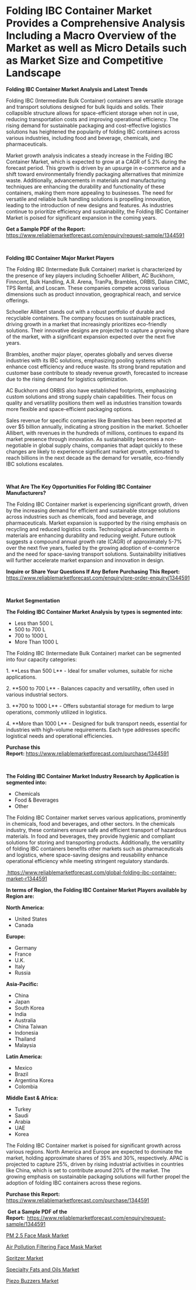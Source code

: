 <p><h1>Folding IBC Container Market Provides a Comprehensive Analysis Including a Macro Overview of the Market as well as Micro Details such as Market Size and Competitive Landscape</h1></p><p><strong>Folding IBC Container Market Analysis and Latest Trends</strong></p>
<p><p>Folding IBC (Intermediate Bulk Container) containers are versatile storage and transport solutions designed for bulk liquids and solids. Their collapsible structure allows for space-efficient storage when not in use, reducing transportation costs and improving operational efficiency. The rising demand for sustainable packaging and cost-effective logistics solutions has heightened the popularity of folding IBC containers across various industries, including food and beverage, chemicals, and pharmaceuticals.</p><p>Market growth analysis indicates a steady increase in the Folding IBC Container Market, which is expected to grow at a CAGR of 5.2% during the forecast period. This growth is driven by an upsurge in e-commerce and a shift toward environmentally friendly packaging alternatives that minimize waste. Additionally, advancements in materials and manufacturing techniques are enhancing the durability and functionality of these containers, making them more appealing to businesses. The need for versatile and reliable bulk handling solutions is propelling innovation, leading to the introduction of new designs and features. As industries continue to prioritize efficiency and sustainability, the Folding IBC Container Market is poised for significant expansion in the coming years.</p></p>
<p><strong>Get a Sample PDF of the Report:&nbsp;</strong> <a href="https://www.reliablemarketforecast.com/enquiry/request-sample/1344591?utm_campaign=1144&utm_medium=2&utm_source=Github&utm_content=ia&utm_term=30092024&utm_id=folding-ibc-container">https://www.reliablemarketforecast.com/enquiry/request-sample/1344591</a></p>
<p>&nbsp;</p>
<p><strong>Folding IBC Container Major Market Players</strong></p>
<p><p>The Folding IBC (Intermediate Bulk Container) market is characterized by the presence of key players including Schoeller Allibert, AC Buckhorn, Finncont, Bulk Handling, A.R. Arena, TranPa, Brambles, ORBIS, Dalian CIMC, TPS Rental, and Loscam. These companies compete across various dimensions such as product innovation, geographical reach, and service offerings.</p><p>Schoeller Allibert stands out with a robust portfolio of durable and recyclable containers. The company focuses on sustainable practices, driving growth in a market that increasingly prioritizes eco-friendly solutions. Their innovative designs are projected to capture a growing share of the market, with a significant expansion expected over the next five years.</p><p>Brambles, another major player, operates globally and serves diverse industries with its IBC solutions, emphasizing pooling systems which enhance cost efficiency and reduce waste. Its strong brand reputation and customer base contribute to steady revenue growth, forecasted to increase due to the rising demand for logistics optimization.</p><p>AC Buckhorn and ORBIS also have established footprints, emphasizing custom solutions and strong supply chain capabilities. Their focus on quality and versatility positions them well as industries transition towards more flexible and space-efficient packaging options.</p><p>Sales revenue for specific companies like Brambles has been reported at over $5 billion annually, indicating a strong position in the market. Schoeller Allibert, with revenues in the hundreds of millions, continues to expand its market presence through innovation. As sustainability becomes a non-negotiable in global supply chains, companies that adapt quickly to these changes are likely to experience significant market growth, estimated to reach billions in the next decade as the demand for versatile, eco-friendly IBC solutions escalates.</p></p>
<p>&nbsp;</p>
<p><strong>What Are The Key Opportunities For Folding IBC Container Manufacturers?</strong></p>
<p><p>The Folding IBC Container market is experiencing significant growth, driven by the increasing demand for efficient and sustainable storage solutions across industries such as chemicals, food and beverage, and pharmaceuticals. Market expansion is supported by the rising emphasis on recycling and reduced logistics costs. Technological advancements in materials are enhancing durability and reducing weight. Future outlook suggests a compound annual growth rate (CAGR) of approximately 5-7% over the next five years, fueled by the growing adoption of e-commerce and the need for space-saving transport solutions. Sustainability initiatives will further accelerate market expansion and innovation in design.</p></p>
<p><strong>Inquire or Share Your Questions If Any Before Purchasing This Report:</strong> <a href="https://www.reliablemarketforecast.com/enquiry/pre-order-enquiry/1344591?utm_campaign=1144&utm_medium=2&utm_source=Github&utm_content=ia&utm_term=30092024&utm_id=folding-ibc-container">https://www.reliablemarketforecast.com/enquiry/pre-order-enquiry/1344591</a></p>
<p>&nbsp;</p>
<p><strong>Market Segmentation</strong></p>
<p><strong>The Folding IBC Container Market Analysis by types is segmented into:</strong></p>
<p><ul><li>Less than 500 L</li><li>500 to 700 L</li><li>700 to 1000 L</li><li>More Than 1000 L</li></ul></p>
<p><p>The Folding IBC (Intermediate Bulk Container) market can be segmented into four capacity categories: </p><p>1. **Less than 500 L** - Ideal for smaller volumes, suitable for niche applications. </p><p>2. **500 to 700 L** - Balances capacity and versatility, often used in various industrial sectors. </p><p>3. **700 to 1000 L** - Offers substantial storage for medium to large operations, commonly utilized in logistics. </p><p>4. **More than 1000 L** - Designed for bulk transport needs, essential for industries with high-volume requirements. Each type addresses specific logistical needs and operational efficiencies.</p></p>
<p><strong>Purchase this Report:&nbsp;</strong><a href="https://www.reliablemarketforecast.com/purchase/1344591?utm_campaign=1144&utm_medium=2&utm_source=Github&utm_content=ia&utm_term=30092024&utm_id=folding-ibc-container">https://www.reliablemarketforecast.com/purchase/1344591</a></p>
<p>&nbsp;</p>
<p><strong>The Folding IBC Container Market Industry Research by Application is segmented into:</strong></p>
<p><ul><li>Chemicals</li><li>Food & Beverages</li><li>Other</li></ul></p>
<p><p>The Folding IBC Container market serves various applications, prominently in chemicals, food and beverages, and other sectors. In the chemicals industry, these containers ensure safe and efficient transport of hazardous materials. In food and beverages, they provide hygienic and compliant solutions for storing and transporting products. Additionally, the versatility of folding IBC containers benefits other markets such as pharmaceuticals and logistics, where space-saving designs and reusability enhance operational efficiency while meeting stringent regulatory standards.</p></p>
<p><a href="https://www.reliablemarketforecast.com/global-folding-ibc-container-market-r1344591?utm_campaign=1144&utm_medium=2&utm_source=Github&utm_content=ia&utm_term=30092024&utm_id=folding-ibc-container">&nbsp;https://www.reliablemarketforecast.com/global-folding-ibc-container-market-r1344591</a></p>
<p><strong>In terms of Region, the Folding IBC Container Market Players available by Region are:</strong></p>
<p>
    <p> <strong> North America: </strong>
        <ul>
            <li>United States</li>
            <li>Canada</li>
        </ul>
        </p> 
    <p> <strong> Europe: </strong>
        <ul>
            <li>Germany</li>
            <li>France</li>
            <li>U.K.</li>
            <li>Italy</li>
            <li>Russia</li>
        </ul>
        </p> 
    <p> <strong> Asia-Pacific: </strong>
        <ul>
            <li>China</li>
            <li>Japan</li>
            <li>South Korea</li>
            <li>India</li>
            <li>Australia</li>
            <li>China Taiwan</li>
            <li>Indonesia</li>
            <li>Thailand</li>
            <li>Malaysia</li>
        </ul>
        </p> 
    <p> <strong> Latin America: </strong>
        <ul>
            <li>Mexico</li>
            <li>Brazil</li>
            <li>Argentina Korea</li>
            <li>Colombia</li>
        </ul>
        </p> 
    <p> <strong> Middle East & Africa: </strong>
        <ul>
            <li>Turkey</li>
            <li>Saudi</li>
            <li>Arabia</li>
            <li>UAE</li>
            <li>Korea</li>
        </ul>
    </p>
    </p>
<p><p>The Folding IBC Container market is poised for significant growth across various regions. North America and Europe are expected to dominate the market, holding approximate shares of 35% and 30%, respectively. APAC is projected to capture 25%, driven by rising industrial activities in countries like China, which is set to contribute around 20% of the market. The growing emphasis on sustainable packaging solutions will further propel the adoption of folding IBC containers across these regions.</p></p>
<p><strong>Purchase this Report: </strong><a href="https://www.reliablemarketforecast.com/purchase/1344591?utm_campaign=1144&utm_medium=2&utm_source=Github&utm_content=ia&utm_term=30092024&utm_id=folding-ibc-container">https://www.reliablemarketforecast.com/purchase/1344591</a></p>
<p>&nbsp;<strong>Get a Sample PDF of the Report:&nbsp;&nbsp;</strong><a href="https://www.reliablemarketforecast.com/enquiry/request-sample/1344591?utm_campaign=1144&utm_medium=2&utm_source=Github&utm_content=ia&utm_term=30092024&utm_id=folding-ibc-container">https://www.reliablemarketforecast.com/enquiry/request-sample/1344591</a></p>
<p><strong></strong></p>
<p><p><a href="https://github.com/guneycigdem35/Market-Research-Report-List-5/blob/main/pm-25-face-mask-market.md?utm_campaign=1144&utm_medium=2&utm_source=Github&utm_content=ia&utm_term=30092024&utm_id=folding-ibc-container">PM 2.5 Face Mask Market</a></p><p><a href="https://github.com/mabutironaldo/Market-Research-Report-List-6/blob/main/air-pollution-filtering-face-mask-market.md?utm_campaign=1144&utm_medium=2&utm_source=Github&utm_content=ia&utm_term=30092024&utm_id=folding-ibc-container">Air Pollution Filtering Face Mask Market</a></p><p><a href="https://www.linkedin.com/pulse/pioneering-growth-analyzing-global-spritzer-market-dynamics-jzizf?utm_campaign=1144&utm_medium=2&utm_source=Github&utm_content=ia&utm_term=30092024&utm_id=folding-ibc-container">Spritzer Market</a></p><p><a href="https://www.linkedin.com/pulse/specialty-fats-oils-market-report-product-type-oilspalm-oilsoya-xbsnf?utm_campaign=1144&utm_medium=2&utm_source=Github&utm_content=ia&utm_term=30092024&utm_id=folding-ibc-container">Specialty Fats and Oils Market</a></p><p><a href="https://issuu.com/reportprime-2/docs/piezo-buzzers-market-size-2030.pptx_8fedbc2d16cafa?utm_campaign=1144&utm_medium=2&utm_source=Github&utm_content=ia&utm_term=30092024&utm_id=folding-ibc-container">Piezo Buzzers Market</a></p></p>